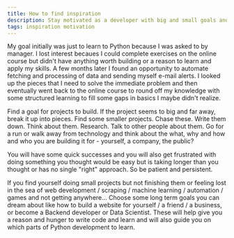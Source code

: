 ```yaml
---
title: How to find inspiration
description: Stay motivated as a developer with big and small goals and projects
tags: inspiration motivation
---
```


My goal initially was just to learn to Python because I was asked to by manager. I lost interest becaues I could complete exercises on the online course but didn't have anything worth building or a reason to learn and apply my skills. A few months later I found an opportunity to automate fetching and processing of data and sending myself e-mail alerts. I looked up the pieces that I need to solve the immediate problem and then eventually went back to the online course to round off my knowledge with some structured learning to fill some gaps in basics I maybe didn't realize.

Find a goal for projects to build. If the project seems to big and far away, break it up into pieces. Find some smaller projects. Chase these. Write them down. Think about them. Research. Talk to other people about them. Go for a run or walk away from technology and think about the what, why and how and who you are building it for - yourself, a company, the public?

You will have some quick successes and you will also get frustrated with doing something you thought would be easy but is taking longer than you thought or has no single "right" approach. So be patient and persistent.

If you find yourself doing small projects but not finishing them or feeling lost in the sea of web development / scraping / machine learning / automation / games and not getting anywhere... Choose some long term goals you can dream about like how to build a website for yourself / a friend / a business, or become a Backend developer or Data Scientist. These will help give you a reason and hunger to write code and learn and will also guide you on which parts of Python development to learn.
